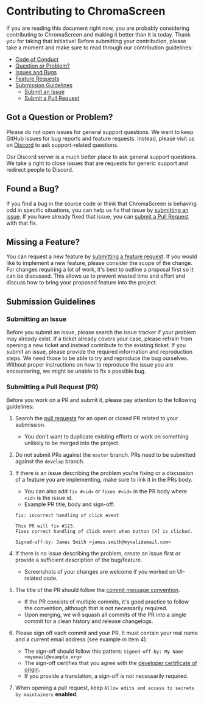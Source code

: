 # Contributing to ChromaScreen

If you are reading this document right now, you are probably considering contributing to ChromaScreen and making it better
than it is today. Thank you for taking that initiative! Before submitting your contribution, please take a moment and
make sure to read through our contribution guidelines:

- [Code of Conduct](https://github.com/coprint/ChromaScreen/blob/main/.github/CODE_OF_CONDUCT.md)
- [Question or Problem?](#question)
- [Issues and Bugs](#issue)
- [Feature Requests](#feature)
- [Submission Guidelines](#submit)
  - [Submit an Issue](#submit-issue)
  - [Submit a Pull Request](#submit-pr)

## <a name="question"></a> Got a Question or Problem?

Please do not open issues for general support questions. We want to keep GitHub issues for bug reports and feature
requests. Instead, please visit us on [Discord](https://discord.com/invite/5f8gGDkDgN) to ask support-related questions.

Our Discord server is a much better place to ask general support questions. We take a right to close issues that are
requests for generic support and redirect people to Discord.

## <a name="issue"></a> Found a Bug?

If you find a bug in the source code or think that ChromaScreen is behaving odd in specific situations, you can help us fix
that issue by [submitting an issue](https://github.com/coprint/ChromaScreen/issues/new?assignees=&labels=%E2%9A%A1+Type%3A+Bug&template=bug_report.yml).
If you have already fixed that issue, you can [submit a Pull Request](#submit-pr) with that fix.

## <a name="feature"></a> Missing a Feature?

You can request a new feature by [submitting a feature request](https://github.com/coprint/ChromaScreen/issues/new?assignees=&labels=%F0%9F%92%A1+Type%3A+FR&template=feature_request.yml).
If you would like to implement a new feature, please consider the scope of the change. For changes requiring a lot of
work, it's best to outline a proposal first so it can be discussed. This allows us to prevent wasted time and effort and
discuss how to bring your proposed feature into the project.

## <a name="submit"></a> Submission Guidelines

### <a name="submit-issue"></a> Submitting an Issue

Before you submit an issue, please search the issue tracker if your problem may already exist. If a ticket already
covers your case, please refrain from opening a new ticket and instead contribute to the existing ticket. If you submit
an issue, please provide the required information and reproduction steps. We need those to be able to try and reproduce
the bug ourselves. Without proper instructions on how to reproduce the issue you are encountering, we might be unable to
fix a possible bug.

### <a name="submit-pr"></a> Submitting a Pull Request (PR)

Before you work on a PR and submit it, please pay attention to the following guidelines:

1. Search the [pull requests](https://github.com/coprint/ChromaScreen/pulls) for an open or closed PR related to your submission.
   - You don't want to duplicate existing efforts or work on something unlikely to be merged into the project.
2. Do not submit PRs against the `master` branch. PRs need to be submitted against the `develop` branch.
3. If there is an issue describing the problem you're fixing or a discussion of a feature you are implementing, make sure to link it in the PRs body.

   - You can also add `fix #<id>` or `fixes #<id>` in the PR body where `<id>` is the issue id.
   - Example PR title, body and sign-off:

   ```
   fix: incorrect handling of click event

   This PR will fix #123.
   Fixes correct handling of click event when button [X] is clicked.

   Signed-off-by: James Smith <james.smith@myvalidemail.com>
   ```

4. If there is no issue describing the problem, create an issue first or provide a sufficient description of the bug/feature.
   - Screenshots of your changes are welcome if you worked on UI-related code.
5. The title of the PR should follow the [commit message convention](https://www.conventionalcommits.org/en/v1.0.0/).
   - If the PR consists of multiple commits, it's good practice to follow the convention, although that is not necessarily required.
   - Upon merging, we will squash all commits of the PR into a single commit for a clean history and release changelogs.
6. Please sign off each commit and your PR. It must contain your real name and a current email address (see example in item 4).
   - The sign-off should follow this pattern: `Signed-off-by: My Name <myemail@example.org>`
   - The sign-off certifies that you agree with the [developer certificate of origin](https://github.com/coprint/ChromaScreen/blob/develop/.github/DEVELOPER_CERTIFICATE_OF_ORIGIN.md).
   - If you provide a translation, a sign-off is not necessarily required.
7. When opening a pull request, keep `Allow edits and access to secrets by maintainers` **enabled**.

